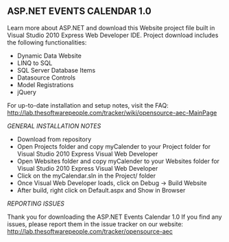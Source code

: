 ASP.NET EVENTS CALENDAR 1.0
-------
Learn more about ASP.NET and download this Website project file built in Visual Studio 2010 Express Web Developer IDE. 
Project download includes the following functionalities:
* Dynamic Data Website
* LINQ to SQL
* SQL Server Database Items
* Datasource Controls
* Model Registrations
* jQuery

For up-to-date installation and setup notes, visit the FAQ:
http://lab.thesoftwarepeople.com/tracker/wiki/opensource-aec-MainPage


*GENERAL INSTALLATION NOTES*

- Download from repository
- Open Projects folder and copy myCalender to your Project folder for Visual Studio 2010 Express Visual Web Developer
- Open Websites folder and copy myCalender to your Websites folder for Visual Studio 2010 Express Visual Web Developer
- Click on the myCalendar.sln in the Project/ folder
- Once Visual Web Developer loads, click on Debug -> Build Website
- After build, right click on Default.aspx and Show in Browser

*REPORTING ISSUES*

Thank you for downloading the ASP.NET Events Calendar 1.0
If you find any issues, please report them in the issue tracker on our website:
http://lab.thesoftwarepeople.com/tracker/opensource-aec
